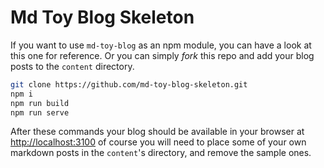 # Md Toy Blog Skeleton

If you want to use `md-toy-blog` as an npm module, you can have a look at this one for reference.
Or you can simply _fork_ this repo and add your blog posts to the `content` directory.

```bash
git clone https://github.com/md-toy-blog-skeleton.git
npm i
npm run build
npm run serve
```

After these commands your blog should be available in your browser at [http://localhost:3100](http://localhost:3100) of course you will need to place some of your own markdown posts in the `content`'s directory, and remove the sample ones.
